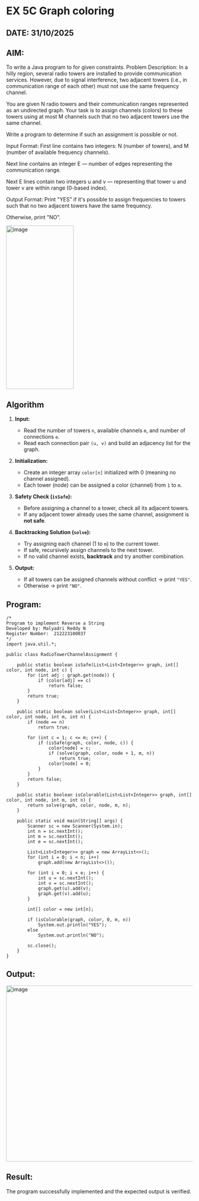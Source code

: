 
# EX 5C Graph coloring
## DATE: 31/10/2025
## AIM:
To write a Java program to for given constraints.
Problem Description:
In a hilly region, several radio towers are installed to provide communication services. However, due to signal interference, two adjacent towers (i.e., in communication range of each other) must not use the same frequency channel.

You are given N radio towers and their communication ranges represented as an undirected graph. Your task is to assign channels (colors) to these towers using at most M channels such that no two adjacent towers use the same channel.

Write a program to determine if such an assignment is possible or not.

Input Format:
First line contains two integers: N (number of towers), and M (number of available frequency channels).

Next line contains an integer E — number of edges representing the communication range.

Next E lines contain two integers u and v — representing that tower u and tower v are within range (0-based index).

Output Format:
Print "YES" if it's possible to assign frequencies to towers such that no two adjacent towers have the same frequency.

Otherwise, print "NO".

<img width="182" height="440" alt="image" src="https://github.com/user-attachments/assets/b32078a2-c79d-4a25-88c4-e51144b5456f" />


## Algorithm

1. **Input:**

   * Read the number of towers `n`, available channels `m`, and number of connections `e`.
   * Read each connection pair `(u, v)` and build an adjacency list for the graph.

2. **Initialization:**

   * Create an integer array `color[n]` initialized with 0 (meaning no channel assigned).
   * Each tower (node) can be assigned a color (channel) from `1` to `m`.

3. **Safety Check (`isSafe`):**

   * Before assigning a channel to a tower, check all its adjacent towers.
   * If any adjacent tower already uses the same channel, assignment is **not safe**.

4. **Backtracking Solution (`solve`):**

   * Try assigning each channel (1 to `m`) to the current tower.
   * If safe, recursively assign channels to the next tower.
   * If no valid channel exists, **backtrack** and try another combination.

5. **Output:**

   * If all towers can be assigned channels without conflict → print `"YES"`.
   * Otherwise → print `"NO"`.
   

## Program:
```
/*
Program to implement Reverse a String
Developed by: Malyadri Reddy N
Register Number:  212223100037
*/
import java.util.*;

public class RadioTowerChannelAssignment {

    public static boolean isSafe(List<List<Integer>> graph, int[] color, int node, int c) {
        for (int adj : graph.get(node)) {
            if (color[adj] == c)
                return false;
        }
        return true;
    }

    public static boolean solve(List<List<Integer>> graph, int[] color, int node, int m, int n) {
        if (node == n)
            return true;

        for (int c = 1; c <= m; c++) {
            if (isSafe(graph, color, node, c)) {
                color[node] = c;
                if (solve(graph, color, node + 1, m, n))
                    return true;
                color[node] = 0;
            }
        }
        return false;
    }

    public static boolean isColorable(List<List<Integer>> graph, int[] color, int node, int m, int n) {
        return solve(graph, color, node, m, n);
    }

    public static void main(String[] args) {
        Scanner sc = new Scanner(System.in);
        int n = sc.nextInt();
        int m = sc.nextInt();
        int e = sc.nextInt();

        List<List<Integer>> graph = new ArrayList<>();
        for (int i = 0; i < n; i++)
            graph.add(new ArrayList<>());

        for (int i = 0; i < e; i++) {
            int u = sc.nextInt();
            int v = sc.nextInt();
            graph.get(u).add(v);
            graph.get(v).add(u);
        }

        int[] color = new int[n];

        if (isColorable(graph, color, 0, m, n))
            System.out.println("YES");
        else
            System.out.println("NO");

        sc.close();
    }
}

```

## Output:
<img width="520" height="474" alt="image" src="https://github.com/user-attachments/assets/3417cf1d-f702-4ac7-a2dd-1b11369c84b6" />



## Result:
The program successfully implemented and the expected output is verified.
